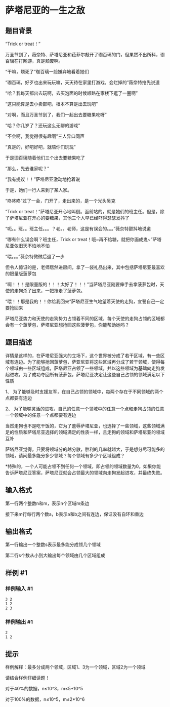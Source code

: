 # 萨塔尼亚的一生之敌

## 题目背景

“Trick or treat！”

万圣节到了，薇奈特、萨塔尼亚和菈菲尔敲开了珈百璃的门，但果然不出所料，珈百璃在打网游，真是颓废啊。

“干嘛，烦死了”珈百璃一脸嫌弃地看着她们

“珈百璃，好歹也出来玩玩嘛，天天待在家里打游戏，会烂掉的”薇奈特抢先说道

“哈？我每天都出去玩啊，去买泡面的时候顺路在家楼下逛了一圈啊”

“这只能算是去小卖部吧，根本不算是出去玩吧”

“对啊，而且万圣节到了，我们一起出去要糖果吃呀”

“哈？你几岁了？还玩这么无聊的游戏”

“不会啊，我觉得很有趣啊”三人异口同声

“真是的，好吧好吧，就陪你们玩玩”

于是珈百璃随着他们三个出去要糖果吃了

“那么，先去谁家呢？”

“我有提议！！”萨塔尼亚激动地抢着说

于是，她们一行人来到了某人家。

“咚咚咚”过了一会，门开了，走出来的，是一个光头吴克

“Trick or treat！”萨塔尼亚开心地叫倒。面前站的，就是她们的班主任。但是，除了萨塔尼亚在开心的要糖果，其他三个人早已经吓得瑟瑟发抖了

“呃。。班。。班主任。。。？老。。老师，这是有误会的。。。”薇奈特颤抖地说道

“哪有什么误会啊？班主任，Trick or treat！哦~再不给糖，就把你画成鬼~”萨塔尼亚依旧天不怕地不怕

“喂。。。”薇奈特微微后退了一步

但令人惊讶的是，老师居然进房间，拿了一袋礼品出来，其中包括萨塔尼亚最喜欢的限量版菠萝包

“啊！！！是限量版的！！！太好了！！！”当萨塔尼亚刚要伸手去拿菠萝包时，天使的走狗杀了出来，一把抢走了菠萝包。

“喂！！那是我的！！你给我回来”萨塔尼亚生气地望着天使的走狗，宣誓自己一定要抢回来

萨塔尼亚势力和天使的走狗势力占领着不同的区域，每个天使的走狗占领的区域都会有一个菠萝包，萨塔尼亚想抢回这些菠萝包，你能帮助她吗？


## 题目描述

详情是这样的，在萨塔尼亚强大的立场下，这个世界被分成了若干区域，有一些区域有连边。为了能够抢回菠萝包，萨亚尼亚将这些区域再分成了若干领域，使得每个领域由一些区域组成，萨塔尼亚占领了一些领域，并以这些领域为基础向走狗发起进攻。为了成功夺回所有菠萝包，萨塔尼亚决定让这些自己占领的领域满足以下性质

1、    为了能够及时支援友军，在自己占领的领域中，每两个存在于不同领域的两个点都要有连边

2、    为了能够灵活的进攻，自己的任意一个领域中的任意一个点和走狗占领的任意一个领域中的任意一个点都要有连边

当然走狗也不是吃干饭的，它为了羞辱萨塔尼亚，也选择了一些领域，这些领域满足的性质和萨塔尼亚选择的领域满足的性质一样，且走狗的领域和萨塔尼亚的领域互补

萨塔尼亚觉得，只要将领域分的越分散，胜利的几率就越大，于是想分尽可能多的领域，请问最多能分多少领域？每个领域有多少个区域组成？

\*特殊的，一个人可能占领不到任何一个领域，即占领的领域数量为0。如果你能告诉萨塔尼亚答案，萨塔尼亚就会占领最大的领域向走狗发起进攻，并最终失败。


## 输入格式

第一行两个整数n和m，表示n个区域m条边

接下来m行每行两个数a，b表示a和b之间有连边，保证没有自环和重边


## 输出格式

第一行输出一个整数s表示最多能分成领几个领域

第二行s个数从小到大输出每个领域由几个区域组成


## 样例 #1

### 样例输入 #1
```
3 2
1 2
2 3
```

### 样例输出 #1

```
2
1 2
```

## 提示

样例解释：最多分成两个领域，区域1、3为一个领域，区域2为一个领域

请结合样例仔细读题！

对于40%的数据，n≤10^3，m≤5\*10^5

对于100%的数据，n≤10^5，m≤2\*10^6

